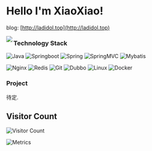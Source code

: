 <!-- ### Hi there 👋 -->

<!--
**ladidol/ladidol** is a ✨ _special_ ✨ repository because its `README.md` (this file) appears on your GitHub profile.

Here are some ideas to get you started:

- 🔭 I’m currently working on ...
- 🌱 I’m currently learning ...
- 👯 I’m looking to collaborate on ...
- 🤔 I’m looking for help with ...
- 💬 Ask me about ...
- 📫 How to reach me: ...
- 😄 Pronouns: ...
- ⚡ Fun fact: ...
-->

# Hello I'm XiaoXiao!

<!--
  <img src="https://figurebed-ladidol.oss-cn-chengdu.aliyuncs.com/img/202207250006010.png" width="1000px">
-->
blog: [http://ladidol.top](http://ladidol.top)


<img align="left" src="https://github-readme-stats.vercel.app/api?username=ladidol&include_all_commits=true&count_private-true&custom_title=ladidol'%20GitHub%20Stats&line_height=30&show_icons=true&hide_border=true&bg_color=192133&title_color=efb752&icon_color=efb752&text_color=70bed9">

### Technology Stack
![Java](https://img.shields.io/badge/-Java-192133?style=flat-square&logo=java&logoColor=white)
![Springboot](https://img.shields.io/badge/-SpringBoot-192133?style=flat-square&logo=springboot&logoColor=white)
![Spring](https://img.shields.io/badge/-Spring-192133?style=flat-square&logo=Spring&logoColor=white)
![SpringMVC](https://img.shields.io/badge/-SpringMVC-192133?style=flat-square&logo=Spring&logoColor=white)
![Mybatis](https://img.shields.io/badge/-Mybatis-192133?style=flat-square&logo=apache&logoColor=white)
<!-- es和nacos和zookeeper和springclouds alibaba和kafka -->
![Nginx](https://img.shields.io/badge/-Nginx-192133?logo=NGINX)
![Redis](https://img.shields.io/badge/-Redis-192133?logo=Redis)
![Git](https://img.shields.io/badge/-Git-192133?logo=Git)
![Dubbo](https://img.shields.io/badge/-Dubbo-192133?style=flat-square&logo=figma&logoColor=white)
![Linux](https://img.shields.io/badge/-Linux-192133?logo=Linux)
![Docker](https://img.shields.io/badge/-Docker-192133?logo=Docker)

### Project
<!-- 设计模式, 算法, sso, spring, dubbo, 计算机网络, 操作系统 -->
待定.


## Visitor Count
![Visitor Count](https://profile-counter.glitch.me/ladidol/count.svg)


![Metrics](https://metrics.lecoq.io/ladidol?template=classic&isocalendar=1&languages=1&introduction=1&habits=1&base=header%2C%20activity%2C%20community%2C%20repositories%2C%20metadata&base.indepth=false&base.hireable=false&base.skip=false&isocalendar=false&isocalendar.duration=full-year&languages=false&languages.limit=8&languages.threshold=0%25&languages.other=false&languages.colors=github&languages.sections=most-used&languages.indepth=false&languages.analysis.timeout=15&languages.categories=markup%2C%20programming&languages.recent.categories=markup%2C%20programming&languages.recent.load=300&languages.recent.days=14&habits=false&habits.from=200&habits.days=14&habits.facts=true&habits.charts=false&habits.charts.type=classic&habits.trim=false&habits.languages.limit=8&habits.languages.threshold=0%25&introduction=false&introduction.title=true&config.timezone=Asia%2FHong_Kong&config.twemoji=true)

